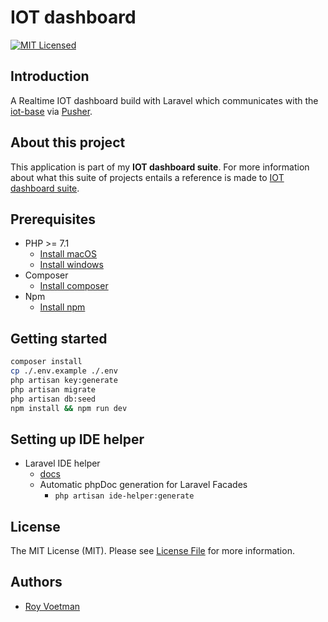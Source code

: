 # IOT dashboard
[![MIT Licensed](https://img.shields.io/badge/license-MIT-brightgreen.svg?style=flat-square)](LICENSE)

## Introduction
A Realtime IOT dashboard build with Laravel which communicates with the [iot-base](https://github.com/RoyVoetman/iot-base) via [Pusher](https://pusher.com/).

## About this project
This application is part of my **IOT dashboard suite**. For more information about what this suite of projects entails a reference is made to [IOT dashboard suite](https://github.com/RoyVoetman/iot-base/blob/master/docs/IOT%20dashboard%20suite.md).

## Prerequisites
- PHP >= 7.1
    - [Install macOS](http://php.net/manual/en/install.macosx.php)
    - [Install windows](http://php.net/manual/en/install.windows.php)
- Composer
    - [Install composer](https://getcomposer.org/download/)
- Npm
    - [Install npm](https://www.npmjs.com/get-npm)

## Getting started

```bash
composer install
cp ./.env.example ./.env
php artisan key:generate
php artisan migrate
php artisan db:seed
npm install && npm run dev
```

## Setting up IDE helper
* Laravel IDE helper
    * [docs](https://github.com/barryvdh/laravel-ide-helper)
    * Automatic phpDoc generation for Laravel Facades
        * `php artisan ide-helper:generate`
        
## License
The MIT License (MIT). Please see [License File](LICENSE) for more information.


## Authors
* [Roy Voetman](https://www.royvoetman.nl)

